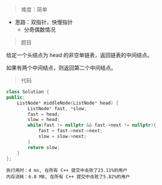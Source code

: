 > 难度：简单
- 思路：双指针，快慢指针
  - 分奇偶数情况
> 题目

给定一个头结点为 head 的非空单链表，返回链表的中间结点。

如果有两个中间结点，则返回第二个中间结点。

> 代码

```cpp
class Solution {
public:
    ListNode* middleNode(ListNode* head) {
        ListNode* fast, *slow;
        fast = head;
        slow = head;
        while(fast != nullptr && fast->next != nullptr){
            fast = fast->next->next;
            slow = slow->next;
        }
        return slow;
    }
};
```
```
执行用时：4 ms, 在所有 C++ 提交中击败了23.11%的用户
内存消耗：6.8 MB, 在所有 C++ 提交中击败了5.82%的用户
```